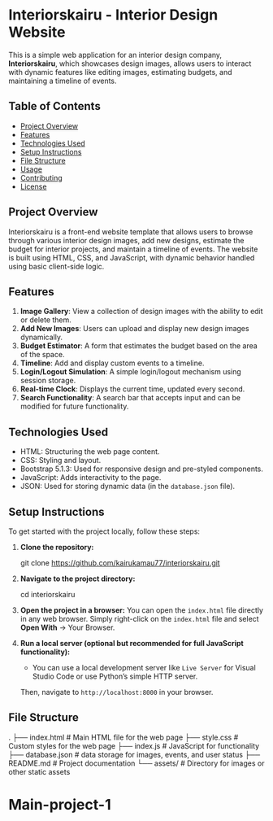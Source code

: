 # Interiorskairu - Interior Design Website

This is a simple web application for an interior design company, **Interiorskairu**, which showcases design images, allows users to interact with dynamic features like editing images, estimating budgets, and maintaining a timeline of events.

## Table of Contents

-  [Project Overview](#project-overview)
- [Features](#features)
- [Technologies Used](#technologies-used)
- [Setup Instructions](#setup-instructions)
- [File Structure](#file-structure)
- [Usage](#usage)
- [Contributing](#contributing)
- [License](#license)

## Project Overview

Interiorskairu is a front-end website template that allows users to browse through various interior design images, add new designs, estimate the budget for interior projects, and maintain a timeline of events. The website is built using HTML, CSS, and JavaScript, with dynamic behavior handled using basic client-side logic.

## Features

1. **Image Gallery**: View a collection of design images with the ability to edit or delete them.
2. **Add New Images**: Users can upload and display new design images dynamically.
3. **Budget Estimator**: A form that estimates the budget based on the area of the space.
4. **Timeline**: Add and display custom events to a timeline.
5. **Login/Logout Simulation**: A simple login/logout mechanism using session storage.
6. **Real-time Clock**: Displays the current time, updated every second.
7. **Search Functionality**: A search bar that accepts input and can be modified for future functionality.

## Technologies Used

- HTML: Structuring the web page content.
- CSS: Styling and layout.
- Bootstrap 5.1.3: Used for responsive design and pre-styled components.
- JavaScript: Adds interactivity to the page.
- JSON: Used for storing dynamic data (in the `database.json` file).

## Setup Instructions

To get started with the project locally, follow these steps:

1. **Clone the repository:**
    
    git clone https://github.com/kairukamau77/interiorskairu.git
    

2. **Navigate to the project directory:**
    
    cd interiorskairu
    

3. **Open the project in a browser:**
    You can open the `index.html` file directly in any web browser. Simply right-click on the `index.html` file and select **Open With** -> Your Browser.

4. **Run a local server (optional but recommended for full JavaScript functionality):**
   - You can use a local development server like `Live Server` for Visual Studio Code or use Python’s simple HTTP server.
   
    

    Then, navigate to `http://localhost:8000` in your browser.

## File Structure


.
├── index.html             # Main HTML file for the web page
├── style.css              # Custom styles for the web page
├── index.js               # JavaScript for functionality
├── database.json          # data storage for images, events, and user status
├── README.md              # Project documentation 
└── assets/                # Directory for images or other static assets
# Main-project-1
